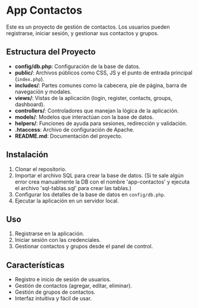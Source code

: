 # App Contactos

Este es un proyecto de gestión de contactos. Los usuarios pueden registrarse, iniciar sesión, y gestionar sus contactos y grupos.

## Estructura del Proyecto

- **config/db.php**: Configuración de la base de datos.
- **public/**: Archivos públicos como CSS, JS y el punto de entrada principal (`index.php`).
- **includes/**: Partes comunes como la cabecera, pie de página, barra de navegación y modales.
- **views/**: Vistas de la aplicación (login, register, contacts, groups, dashboard).
- **controllers/**: Controladores que manejan la lógica de la aplicación.
- **models/**: Modelos que interactúan con la base de datos.
- **helpers/**: Funciones de ayuda para sesiones, redirección y validación.
- **.htaccess**: Archivo de configuración de Apache.
- **README.md**: Documentación del proyecto.

## Instalación

1. Clonar el repositorio.
2. Importar el archivo SQL para crear la base de datos. (Si te sale algún error crea manualmente la DB con el nombre 'app-contactos' y ejecuta el archivo 'sql-tablas.sql' para crear las tablas.)
3. Configurar los detalles de la base de datos en `config/db.php`.
4. Ejecutar la aplicación en un servidor local.

## Uso

1. Registrarse en la aplicación.
2. Iniciar sesión con las credenciales.
3. Gestionar contactos y grupos desde el panel de control.

## Características

- Registro e inicio de sesión de usuarios.
- Gestión de contactos (agregar, editar, eliminar).
- Gestión de grupos de contactos.
- Interfaz intuitiva y fácil de usar.
